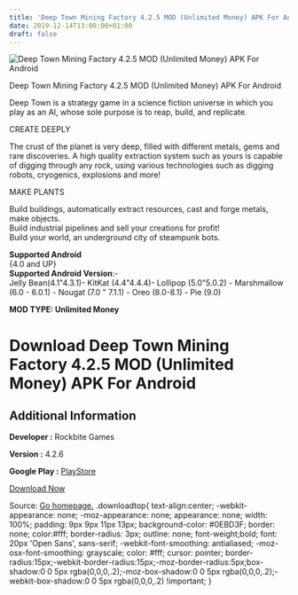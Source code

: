 ```yaml
---
title: 'Deep Town Mining Factory 4.2.5 MOD (Unlimited Money) APK For Android'
date: 2019-12-14T13:00:00+01:00
draft: false
---
```


![Deep Town Mining Factory 4.2.5 MOD (Unlimited Money) APK For Android](https://i1.wp.com/apkhome.net/wp-content/uploads/2019/11/Deep-Town-Mining-Factory-1.png "Deep Town Mining Factory 4.2.5 MOD (Unlimited Money) APK For Android")

  

Deep Town Mining Factory 4.2.5 MOD (Unlimited Money) APK For Android

Deep Town is a strategy game in a science fiction universe in which you play as an AI, whose sole purpose is to reap, build, and replicate.

CREATE DEEPLY

The crust of the planet is very deep, filled with different metals, gems and rare discoveries. A high quality extraction system such as yours is capable of digging through any rock, using various technologies such as digging robots, cryogenics, explosions and more!

MAKE PLANTS

Build buildings, automatically extract resources, cast and forge metals, make objects.  
Build industrial pipelines and sell your creations for profit!  
Build your world, an underground city of steampunk bots.

**Supported Android**  
{4.0 and UP}  
**Supported Android Version**:-  
Jelly Bean(4.1"4.3.1)- KitKat (4.4"4.4.4)- Lollipop (5.0"5.0.2) - Marshmallow (6.0 - 6.0.1) - Nougat (7.0 " 7.1.1) - Oreo (8.0-8.1) - Pie (9.0)

**MOD TYPE: Unlimited Money**

Download Deep Town Mining Factory 4.2.5 MOD (Unlimited Money) APK For Android
=============================================================================

Additional Information
----------------------

**Developer :** Rockbite Games

**Version :** 4.2.6

**Google Play :** [PlayStore](https://play.google.com/store/apps/details?id=com.rockbite.deeptown)

  

[Download Now](https://store4app.co/post/deep-town-mining-factory-4-2-5-mod-unlimited-money-apk-for-android_1574706536)

  
Source: [Go homepage.](https://store4app.co/post/deep-town-mining-factory-4-2-5-mod-unlimited-money-apk-for-android_1574706536) .downloadtop{ text-align:center; -webkit-appearance: none; -moz-appearance: none; appearance: none; width: 100%; padding: 9px 9px 11px 13px; background-color: #0EBD3F; border: none; color:#fff; border-radius: 3px; outline: none; font-weight;bold; font: 20px 'Open Sans', sans-serif; -webkit-font-smoothing: antialiased; -moz-osx-font-smoothing: grayscale; color: #fff; cursor: pointer; border-radius:15px;-webkit-border-radius:15px;-moz-border-radius:5px;box-shadow:0 0 5px rgba(0,0,0,.2);-moz-box-shadow:0 0 5px rgba(0,0,0,.2);-webkit-box-shadow:0 0 5px rgba(0,0,0,.2) !important; }